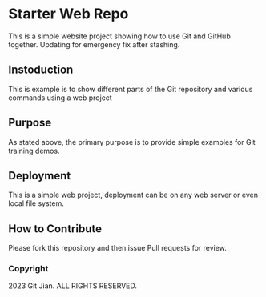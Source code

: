 # Starter Web Repo

This is a simple website project showing how to use Git and GitHub together. 
Updating for emergency fix after stashing.
## Instoduction

This is example is to show different parts of the Git repository and various commands using a web project

## Purpose

As stated above, the primary purpose is to provide simple examples for Git training demos.

## Deployment

This is a simple web project, deployment can be on any web server or even local file system.

## How to Contribute

Please fork this repository and then issue Pull requests for review.
### Copyright

2023 Git Jian. ALL RIGHTS RESERVED.
